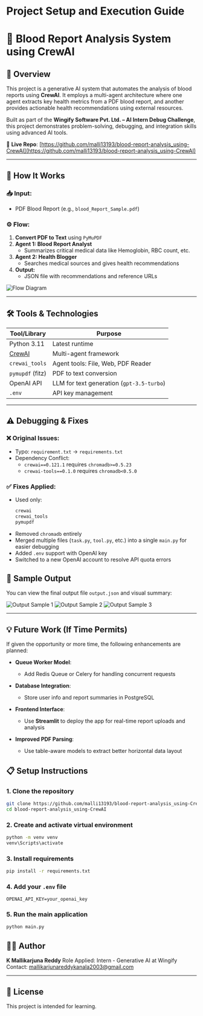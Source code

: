 # Project Setup and Execution Guide



# 🧠 Blood Report Analysis System using CrewAI

## 📌 Overview

This project is a generative AI system that automates the analysis of blood reports using **CrewAI**. It employs a multi-agent architecture where one agent extracts key health metrics from a PDF blood report, and another provides actionable health recommendations using external resources.

Built as part of the **Wingify Software Pvt. Ltd. – AI Intern Debug Challenge**, this project demonstrates problem-solving, debugging, and integration skills using advanced AI tools.

🔗 **Live Repo**: [https://github.com/malli13193/blood-report-analysis_using-CrewAI](https://github.com/malli13193/blood-report-analysis_using-CrewAI)

---

## 🚀 How It Works

### 📥 Input:
- PDF Blood Report (e.g., `blood_Report_Sample.pdf`)

### ⚙️ Flow:
1. **Convert PDF to Text** using `PyMuPDF`
2. **Agent 1: Blood Report Analyst**
   - Summarizes critical medical data like Hemoglobin, RBC count, etc.
3. **Agent 2: Health Blogger**
   - Searches medical sources and gives health recommendations
4. **Output:**
   - JSON file with recommendations and reference URLs

![Flow Diagram](flow_diagram.png)

---

## 🛠️ Tools & Technologies

| Tool/Library       | Purpose                                 |
|--------------------|------------------------------------------|
| Python 3.11        | Latest runtime                          |
| [CrewAI](https://docs.crewai.com)        | Multi-agent framework                  |
| `crewai_tools`     | Agent tools: File, Web, PDF Reader       |
| `pymupdf` (fitz)   | PDF to text conversion                   |
| OpenAI API         | LLM for text generation (`gpt-3.5-turbo`)|
| `.env`             | API key management                       |

---

## ⚠️ Debugging & Fixes

### ❌ Original Issues:
- Typo: `requirement.txt` → `requirements.txt`
- Dependency Conflict:
  - `crewai==0.121.1` requires `chromadb>=0.5.23`
  - `crewai-tools==0.1.0` requires `chromadb<0.5.0`

### ✅ Fixes Applied:
- Used only:
  ```txt
  crewai
  crewai_tools
  pymupdf


* Removed `chromadb` entirely
* Merged multiple files (`task.py`, `tool.py`, etc.) into a single `main.py` for easier debugging
* Added `.env` support with OpenAI key
* Switched to a new OpenAI account to resolve API quota errors


## 🧪 Sample Output

You can view the final output file `output.json` and visual summary:

![Output Sample 1](output1.png)
![Output Sample 2](output2.png)
![Output Sample 3](output3.png)

---

## 💡 Future Work (If Time Permits)

If given the opportunity or more time, the following enhancements are planned:

* **Queue Worker Model**:

  * Add Redis Queue or Celery for handling concurrent requests
* **Database Integration**:

  * Store user info and report summaries in PostgreSQL
* **Frontend Interface**:

  * Use **Streamlit** to deploy the app for real-time report uploads and analysis
* **Improved PDF Parsing**:

  * Use table-aware models to extract better horizontal data layout



## 📋 Setup Instructions

### 1. Clone the repository

```bash
git clone https://github.com/malli13193/blood-report-analysis_using-CrewAI.git
cd blood-report-analysis_using-CrewAI
```

### 2. Create and activate virtual environment

```bash
python -m venv venv
venv\Scripts\activate
```

### 3. Install requirements

```bash
pip install -r requirements.txt
```

### 4. Add your `.env` file

```env
OPENAI_API_KEY=your_openai_key
```

### 5. Run the main application

```bash
python main.py
```


## 👨‍💻 Author

**K Mallikarjuna Reddy**
Role Applied: Intern - Generative AI at Wingify
Contact: [mallikarjunareddykanala2003@gmail.com](mailto:mallikarjunareddykanala2003@gmail.com)

---

## 📜 License

This project is intended for learning.
